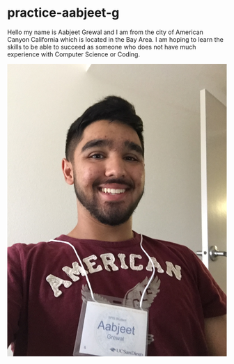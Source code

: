 # practice-aabjeet-g

Hello my name is Aabjeet Grewal and I am from the city of American Canyon California which is located in the Bay Area. I am hoping to learn the skills to be able to succeed as someone who does not have much experience with Computer Science or Coding.

![me](aabjeet-g.jpg)
